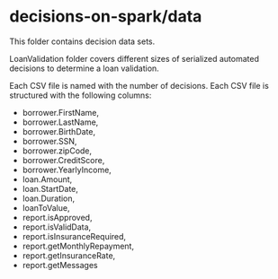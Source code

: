 # decisions-on-spark/data
This folder contains decision data sets.

LoanValidation folder covers different sizes of serialized automated decisions to determine a loan validation.

Each CSV file is named with the number of decisions.
Each CSV file is structured with the following columns:
* borrower.FirstName, 
* borrower.LastName, 
* borrower.BirthDate, 
* borrower.SSN, 
* borrower.zipCode, 
* borrower.CreditScore, 
* borrower.YearlyIncome, 
* loan.Amount, 
* loan.StartDate, 
* loan.Duration, 
* loanToValue, 
* report.isApproved, 
* report.isValidData, 
* report.isInsuranceRequired, 
* report.getMonthlyRepayment, 
* report.getInsuranceRate, 
* report.getMessages 
